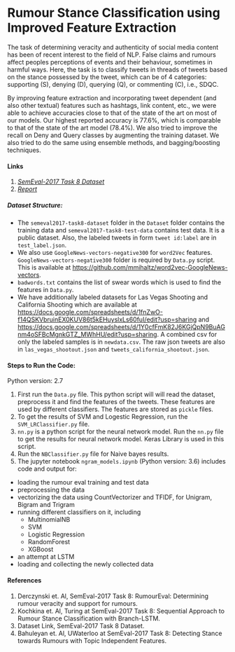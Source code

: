 # Rumour Stance Classification using Improved Feature Extraction  

The task of determining veracity and authenticity of social media content has been of recent interest to the field of NLP. False claims and rumours affect peoples perceptions of events and their behaviour, sometimes in harmful ways. Here, the task is to classify tweets in threads of tweets based on the stance possessed by the tweet, which can be of 4 categories: supporting (S), denying (D), querying (Q), or commenting (C), i.e., SDQC.   

By improving feature extraction and incorporating tweet dependent (and also other textual) features such as hashtags, link content, etc., we were able to achieve accuracies close to that of the state of the art on most of our models. Our highest reported accuracy is 77.6%, which is comparable to that of the state of the art model (78.4%). We also tried to improve the recall on Deny and Query classes by augmenting the training dataset. We also tried to do the same using ensemble methods, and bagging/boosting techniques. 

#### Links
1. [*SemEval-2017 Task 8 Dataset*](http://alt.qcri.org/semeval2017/task8/index.php?id=data-and-tools)
2. [*Report*](https://github.com/sayhitosandy/Rumour_Stance_Classification/blob/master/Report.pdf)

##### Dataset Structure:
- The `semeval2017-task8-dataset` folder in the `Dataset` folder contains the training data and `semeval2017-task8-test-data` contains test data. It is a public dataset. Also, the labeled tweets in form `tweet id:label` are in `test_label.json`.
- We also use `GoogleNews-vectors-negative300` for `word2Vec` features. `GoogleNews-vectors-negative300` folder is required by `Data.py` script. This is available at https://github.com/mmihaltz/word2vec-GoogleNews-vectors.
- `badwords.txt` contains the list of swear words which is used to find the features in `Data.py`.
- We have additionally labeled datasets for Las Vegas Shooting and California Shooting which are available at https://docs.google.com/spreadsheets/d/1fnZwO-f14QSKVbruinEX0KUV86t5kEHuyslxLs60fuI/edit?usp=sharing and https://docs.google.com/spreadsheets/d/1Y0cfFmK82J6KGjQpN9BuAGnm4oSFBcMgnkGTZ_MWhHU/edit?usp=sharing. A combined csv for only the labeled samples is in `newdata.csv`. The raw json tweets are also in `las_vegas_shootout.json` and `tweets_california_shootout.json`.

#### Steps to Run the Code:
Python version: 2.7  
1. First run the `Data.py` file. This python script will will read the dataset, preprocess it and find the features of the tweets. These features are used by different classifiers. The features are stored as `pickle` files.
2. To get the results of SVM and Logestic Regression, run the `SVM_LRClassifier.py` file.
3. `nn.py` is a python script for the neural network model. Run the `nn.py` file to get the results for neural network model. Keras Library is used in this script.
4. Run the `NBClassifier.py` file for Naive bayes results.
5. The jupyter notebook `ngram_models.ipynb` (Python version: 3.6) includes code and output for:
- loading the rumour eval training and test data
- preprocessing the data
- vectorizing the data using CountVectorizer and TFIDF, for Unigram, Bigram and Trigram
- running different classifiers on it, including
  - MultinomialNB
  - SVM
  - Logistic Regression
  - RandomForest
  - XGBoost
- an attempt at LSTM
- loading and collecting the newly collected data

#### References
1. Derczynski et. Al, SemEval-2017 Task 8: RumourEval: Determining rumour veracity and support for rumours.
2. Kochkina et. Al, Turing at SemEval-2017 Task 8: Sequential Approach to Rumour Stance Classification with Branch-LSTM.
3. Dataset Link, SemEval-2017 Task 8 Dataset.
4. Bahuleyan et. Al, UWaterloo at SemEval-2017 Task 8: Detecting Stance towards Rumours with Topic Independent Features.